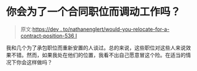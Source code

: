 # 你会为了一个合同职位而调动工作吗？

> 原文:[https://dev . to/nathanenglert/would-you-relocate-for-a-contract-position-536 I](https://dev.to/nathanenglert/would-you-relocate-for-a-contract-position-536i)

我和几个为了承包职位而重新安置的人谈过。总的来说，这些职位对这些人来说效果不错。然而，如果我处在他们的位置，我看不出自己愿意冒这个险。在适当的情况下你会这样做吗？
